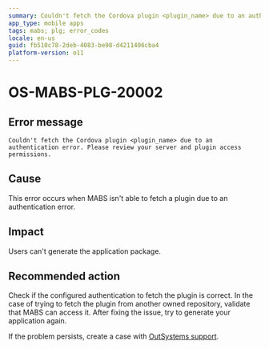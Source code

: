 ```yaml
---
summary: Couldn't fetch the Cordova plugin <plugin_name> due to an authentication error. Please review your server and plugin access permissions.
app_type: mobile apps
tags: mabs; plg; error_codes
locale: en-us
guid: fb510c78-2deb-4083-be98-d4211406cba4
platform-version: o11
---
```


# OS-MABS-PLG-20002

## Error message

`Couldn't fetch the Cordova plugin <plugin_name> due to an authentication
error. Please review your server and plugin access permissions.`

## Cause

This error occurs when MABS isn't able to fetch a plugin due to an
authentication error.

## Impact

Users can't generate the application package.

## Recommended action

Check if the configured authentication to fetch the plugin is correct. In the
case of trying to fetch the plugin from another owned repository, validate that
MABS can access it. After fixing the issue, try to generate your application
again.

If the problem persists, create a case with [OutSystems
support](https://www.outsystems.com/support/portal/open-support-case?ErrorCode=OS-MABS-PLG-20002).
